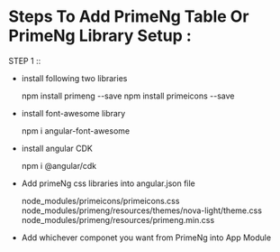# Steps To Add PrimeNg Table Or PrimeNg Library Setup : 

STEP 1 ::
 
 - install following two libraries
      
      npm install primeng --save
      npm install primeicons --save
      
 - install font-awesome library
     
     npm i angular-font-awesome
     
 - install angular CDK 
 
     npm i @angular/cdk
     
 - Add primeNg css libraries into angular.json file
 
     node_modules/primeicons/primeicons.css
     node_modules/primeng/resources/themes/nova-light/theme.css
     node_modules/primeng/resources/primeng.min.css
     
 - Add whichever componet you want from PrimeNg into App Module
